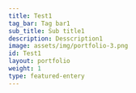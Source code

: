 ```yaml
---
title: Test1
tag_bar: Tag bar1
sub_title: Sub title1
description: Desscription1
image: assets/img/portfolio-3.png
id: Test1
layout: portfolio
weight: 1
type: featured-entery
---
```

